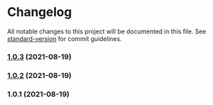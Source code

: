 # Changelog

All notable changes to this project will be documented in this file. See [standard-version](https://github.com/conventional-changelog/standard-version) for commit guidelines.

### [1.0.3](https://github.com/mkozjak/actions-workflows/compare/v1.0.2...v1.0.3) (2021-08-19)

### [1.0.2](https://github.com/mkozjak/actions-workflows/compare/v1.0.1...v1.0.2) (2021-08-19)

### 1.0.1 (2021-08-19)
